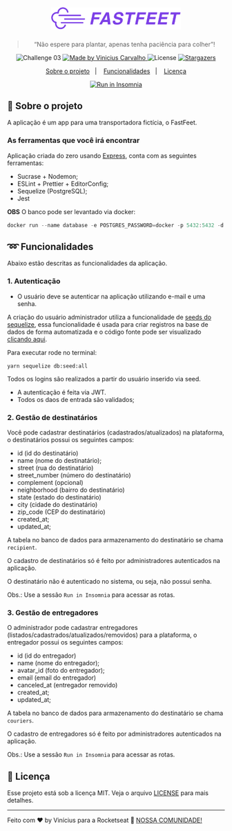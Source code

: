 <h1 align="center">
  <img alt="Fastfeet" title="Fastfeet" src=".github/logo.png" width="300px" />
</h1>

<blockquote align="center">“Não espere para plantar, apenas tenha paciência para colher”!</blockquote>

<p align="center">
  <img alt="Challenge 03" src="https://img.shields.io/badge/challenge-03-%2304D361">

  <a href="https://github.com/carvalhoviniciusluiz">
    <img alt="Made by Vinicius Carvalho" src="https://img.shields.io/badge/made%20by-Vinicius%20Carvalho-%2304D361">
  </a>

  <img alt="License" src="https://img.shields.io/badge/license-MIT-%2304D361">

  <a href="https://github.com/Rocketseat/bootcamp-gostack-desafio-02/stargazers">
    <img alt="Stargazers" src="https://img.shields.io/github/stars/rocketseat/bootcamp-gostack-desafio-02?style=social">
  </a>
</p>

<p align="center">
  <a href="#rocket-sobre-o-projeto">Sobre o projeto</a>&nbsp;&nbsp;&nbsp;|&nbsp;&nbsp;&nbsp;
  <a href="#loop-funcionalidades">Funcionalidades</a>&nbsp;&nbsp;&nbsp;|&nbsp;&nbsp;&nbsp;
  <a href="#memo-licença">Licença</a>
</p>

<p align="center">
  <a href="https://insomnia.rest/run/?label=Fastfeet&uri=https%3A%2F%2Fraw.githubusercontent.com%2Fcarvalhoviniciusluiz%2Ffastfeet%2Fmaster%2F.github%2Fexport.json%3Ftoken%3DAFH4PNFBI35A64MIYC4MA2C6GJFQE" target="_blank"><img src="https://insomnia.rest/images/run.svg" alt="Run in Insomnia"></a>
</p>

## :rocket: Sobre o projeto

A aplicação é um app para uma transportadora fictícia, o FastFeet.

### **As ferramentas que você irá encontrar**

Aplicação criada do zero usando [Express](https://expressjs.com/), conta com as seguintes ferramentas:

- Sucrase + Nodemon;
- ESLint + Prettier + EditorConfig;
- Sequelize (PostgreSQL);
- Jest

__OBS__ O banco pode ser levantado via docker:

```js
docker run --name database -e POSTGRES_PASSWORD=docker -p 5432:5432 -d postgres
```

## :loop: Funcionalidades

Abaixo estão descritas as funcionalidades da aplicação.

### **1. Autenticação**

- O usuário deve se autenticar na aplicação utilizando e-mail e uma senha.

A criação do usuário administrador utiliza a funcionalidade de [seeds do sequelize](https://sequelize.org/master/manual/migrations.html#creating-first-seed), essa funcionalidade é usada para criar registros na base de dados de forma automatizada e o código fonte pode ser visualizado [clicando aqui](https://github.com/carvalhoviniciusluiz/fastfeet/blob/master/src/database/seeds/20200128174234-admin-user.js).

Para executar rode no terminal:

    yarn sequelize db:seed:all

Todos os logins são realizados a partir do usuário inserido via seed.

- A autenticação é feita via JWT.
- Todos os daos de entrada são validados;

### **2. Gestão de destinatários**

Você pode cadastrar destinatários (cadastrados/atualizados) na plataforma, o destinatários possui os seguintes campos:

- id (id do destinatário)
- name (nome do destinatário);
- street (rua do destinatário)
- street_number (número do destinatário)
- complement (opcional)
- neighborhood (bairro do destinatário)
- state (estado do destinatário)
- city (cidade do destinatário)
- zip_code (CEP do destinatário)
- created_at;
- updated_at;

A tabela no banco de dados para armazenamento do destinatário se chama `recipient`.

O cadastro de destinatários só é feito por administradores autenticados na aplicação.

O destinatário não é autenticado no sistema, ou seja, não possui senha.

Obs.: Use a sessão `Run in Insomnia` para acessar as rotas.

### **3. Gestão de entregadores**

O administrador pode cadastrar entregadores (listados/cadastrados/atualizados/removidos) para a plataforma, o entregador possui os seguintes campos:

- id (id do entregador)
- name (nome do entregador);
- avatar_id (foto do entregador);
- email (email do entregador)
- canceled_at (entregador removido)
- created_at;
- updated_at;

A tabela no banco de dados para armazenamento do destinatário se chama `couriers`.

O cadastro de entregadores só é feito por administradores autenticados na aplicação.

Obs.: Use a sessão `Run in Insomnia` para acessar as rotas.

## :memo: Licença

Esse projeto está sob a licença MIT. Veja o arquivo [LICENSE](LICENSE.md) para mais detalhes.

---

Feito com ♥ by Vinícius para a Rocketseat :wave: [NOSSA COMUNIDADE!](https://discordapp.com/invite/gCRAFhc)

